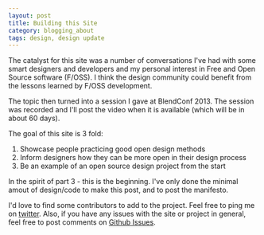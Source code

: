 ```yaml
---
layout: post
title: Building this Site
category: blogging_about
tags: design, design update
---
```


The catalyst for this site was a number of conversations I've had with some smart designers and developers and my personal interest in Free and Open Source software (F/OSS). I think the design community could benefit from the lessons learned by F/OSS development.

The topic then turned into a session I gave at BlendConf 2013.  The session was recorded and I'll post the video when it is available (which will be in about 60 days).

The goal of this site is 3 fold:

1. Showcase people practicing good open design methods
2. Inform designers how they can be more open in their design process
3. Be an example of an open source design project from the start

In the spirit of part 3 - this is the beginning. I've only done the minimal amout of design/code to make this post, and to post the manifesto.

I'd love to find some contributors to add to the project.  Feel free to ping me on [twitter](http://www.twitter.com/garthdb).  Also, if you have any issues with the site or project in general, feel free to post comments on [Github Issues](https://github.com/opensourcedesignis/opensourcedesignis.github.io/issues).
